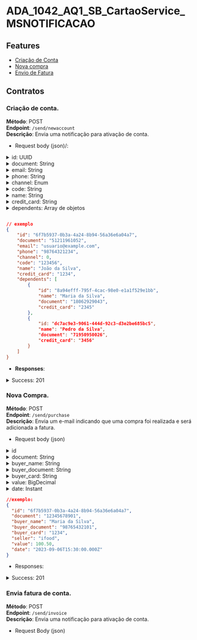 # ADA_1042_AQ1_SB_CartaoService_MSNOTIFICACAO

## Features

- [Criação de Conta](#criação-de-conta-)
- [Nova compra](#nova-compra-)
- [Envio de Fatura](#envia-fatura-de-conta)

## Contratos

### Criação de conta. 
**Método**: POST <br>
**Endpoint**: `/send/newaccount` <br>
**Descrição**: Envia uma notificação para ativação de conta.

- Request body (json)/:
<details>
  <summary>id: UUID</summary>

- **Descrição**: Identificador único no formato UUID.
- **Validação**: Deve ser um UUID válido.
</details>

<details>
  <summary>document: String</summary>

- **Descrição**: Documento único do usuário.
- **Validação**: Deve ser um documento válido (apenas números). Deve ter obrigatoriamente o tamanho de 11 caracteres numéricos.
</details>

<details>
  <summary>email: String</summary>

- **Descrição**: Email único do usuário.
- **Validação**: Deve ser um email válido.
</details>

<details>
   <summary>phone: String</summary>

- **Descrição**: Número de contato único do usuário.
- **Validação**: Deve ser um número de telefone ou celular válido. Apenas números, com o DDD.
</details>

<details>
   <summary>channel: Enum</summary>

- **Descrição**: 0: Email, 1: SMS - Só aceita e-mail por enquanto.
</details>

<details>
   <summary>code: String</summary>

- **Descrição**: Código de ativação gerado com a geração da conta, será enviado no email.
- **Validação**: Deve ser um código de seis digitos. 
</details>

<details>
     <summary>name: String</summary>

- **Descrição**: Nome do usuário.
- **Validação**: Deve ter pelo menos dois caracteres e não conter números.
</details>

<details>
     <summary>credit_card: String</summary>

- **Descrição**: Apenas últimos quatro digitos do cartão.
- **Validação**: Deve obrigatoriamente ter 4 caracteres númericos.

</details>

<details>
<summary>dependents: Array de objetos</summary>

- **Descrição**: Um array dos dependentes criados na conta, com o nome e documento dos dependentes.
- **Validação**: A mesma de nome e de documento.
</details>

``` json

// exemplo
{
    "id": "6f7b5937-0b3a-4a24-8b94-56a36e6a04a7",
    "document": "51211961052",
    "email": "usuario@example.com",
    "phone": "98764321234",
    "channel": 0,
    "code": "123456",
    "name": "João da Silva",
    "credit_card": "1234",
    "dependents": [
        {
            "id": "8a94efff-795f-4cac-98e0-e1a1f529e1bb",
            "name": "Maria da Silva",
            "document": "18062929043",
            "credit_card": "2345"
        },
        {
            "id: "dc7ac9e3-9061-444d-92c3-d3e2be685bc5",
            "name": "Pedro da Silva",
            "document": "71950950026",
            "credit_card": "3456"
        }
    ]
}

```

- **Responses**:
<details>

<summary>Success: 201</summary>

```json
{
  "subject": "Account creation",
  "result": "Message was sent with success.",
  "channel": "E-mail",
  "recipient": "usuario@example.com",
  "name": "João da Silva"
}
```
</details>

### Nova Compra. 
**Método**: POST <br>
**Endpoint**: `/send/purchase` <br>
**Descrição**: Envia um e-mail indicando que uma compra foi realizada e será adicionada a fatura.

- Request body (json)

<details>
  <summary>id</summary>

- **Descrição**: Identificador único da compra.
- **Validação**: Deve ser um UUID válido.
</details>

<details>
  <summary>document: String</summary>

- **Descrição**: Documento único do USUÁRIO que receberá a notificação, não de quem fez a compra.
- **Validação**: Deve ser um documento válido (apenas números). Deve ter obrigatoriamente o tamanho de 11 caracteres numéricos.
</details>

<details>
  <summary>buyer_name: String</summary>

- **Descrição**: Nome do dono do cartão de crédito que executou a compra (pode ser o dependente).
- **Validação**: Deve ser um nome válido.
</details>

<details>
  <summary>buyer_document: String</summary>

- **Descrição**: Documento único do comprador, pode ser dependente ou não.
- **Validação**: Deve ser um documento válido (apenas números). Deve ter obrigatoriamente o tamanho de 11 caracteres numéricos.
</details>

<details>
  <summary>buyer_card: String</summary>

- **Descrição**: Últimos quatro digitos do cartão que executou a compra.
- **Validação**: Deve ser um nome válido.
</details>

<details>
   <summary>value: BigDecimal</summary>

- **Descrição**: Valor da compra em reais.
- **Validação**: Deve ser um valor válido.
</details>

<details>
   <summary>date: Instant</summary>

- **Descrição**: Timestamp exato com milisegundos de quando a compra foi realizada.
- **Validação**: Deve ser uma data timestamp com milissegundos.
</details>

```json
//exemplo: 
{
  "id": "6f7b5937-0b3a-4a24-8b94-56a36e6a04a7",
  "document": "12345678901",
  "buyer_name": "Maria da Silva",
  "buyer_document": "98765432101",
  "buyer_card": "1234",
  "seller": "ifood",
  "value": 100.50,
  "date": "2023-09-06T15:30:00.000Z"
}
``` 

- Responses: 
<details>

<summary>Success: 201</summary>

```json 
{
  "id": "6f7b5937-0b3a-4a24-8b94-56a36e6a04a7",
  "document": "12345678901",
  "buyer_name": "Maria da Silva",
  "buyer_document": "98765432101",
  "buyer_card": "1234",
  "value": 100.50,
  "date": "2023-09-06T15:30:00.000Z"
}
```
</details>

### Envia fatura de conta.
**Método**: POST <br>
**Endpoint**: `/send/invoice` <br>
**Descrição**: Envia uma notificação para ativação de conta.

- Request Body (json)
